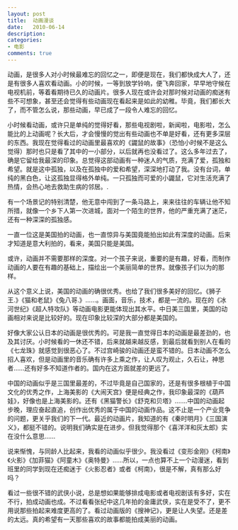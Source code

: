 ```yaml
---
layout: post
title:  动画漫谈
date:   2010-06-14
description: 
categories:
- 电影
comments: true
---
```

动画，是很多人对小时候最难忘的回忆之一，即便是现在，我们都快成大人了，还是有很多人喜欢看动画。小的时候，一等到放学铃响，便飞奔回家，早早地守候在电视机前，等着看期待已久的动画片。很多人现在或许会对那时候对动画的痴迷有些不可想象，甚至还会觉得有些动画现在看起来是如此的幼稚。毕竟，我们都长大了，而不管怎么说，那些动画，早已成了一段令人难忘的回忆。



小时候看动画，或许只是单纯的觉得好看，那些电视剧啦，新闻啦，电影啦，怎么能比的上动画呢？长大后，才会慢慢的觉出有些动画也不单是好看，还有更多深层的东西。我现在觉得看过的动画里最喜欢的《鼹鼠的故事》（恐怕小时候不是这么觉得）那时也只是看了其中的一小部分，以后就再也没看过了。这么多年过去了，确是它留给我最深的印象。总觉得这部动画有一种迷人的气质，充满了爱，孤独和希望。就是这中孤独，以及在孤独中的爱和希望，深深地打动了我。没有台词，单纯的黑白色，让这孤独显得格外单纯。一只孤独而可爱的小鼹鼠，它对生活充满了热情，会热心地去救助生病的邻居。.

有一个场景记的特别清楚，他无意中闯到了一条马路上，来来往往的车辆让他不知所措，就像一个乡下人第一次进城，面对一个陌生的世界，他的严重充满了迷茫，还有一种深深的孤独感。

一直一位这是美国拍的动画，也一直惊异与美国竟能拍出如此有深度的动画。后来才知道是意大利拍的，看来，美国只能是美国。

或许，动画并不需要那样的深度。对一个孩子来说，重要的是有趣，好看，而制作动画的人要在有趣的基础上，描绘出一个美丽简单的世界。就像孩子们以为的那样。

从这个意义上说，美国的动画的确很优秀。也给了我们很多美好的回忆。《狮子王.》《猫和老鼠》《兔八哥.》……。画面，音乐，技术，都是一流的。现在的《冰河世纪》《超人特攻队》等动画电影更能体现出其水平。中日美三国里，美国的动画相对来说是比较好的。现在印象比较深的大部分都是美国的。

好像大家公认日本的动画是很优秀的。可是我一直觉得日本的动画是最差劲的，也及其讨厌。小时候看的一休还不错，后来就越来越反感，到最后就看到别人在看的《七龙珠》就感觉到很恶心了。不过宫崎骏的动画还是蛮不错的。日本动画不怎么招人喜欢，但是动画里的音乐确有许多上乘之作，让人叹为观止，久石让，神思者……还有好多不知道作者的。国内在这方面就差的更远了。

中国的动画似乎是三国里最差的，不过毕竟是自己国家的，还是有很多根植于中国文化的优秀之作，上海美影的《大闹天宫》便是经典之作，我印象最深的《葫芦娃》，好像也是上海美影的。还有《黑猫警长》《舒克和贝塔》.……中国的动画起步晚，理应奋起直追，创作出优秀的属于中国的动画作品。这不止是一个产业竞争的问题，更关乎我们的下一代。最近的动画片，我知道的有《秦时明月》《三国演义》，都挺不错的。说明我们确实是在进步。但我觉得那个《喜洋洋和灰太郎》实在没什么意思……

说来惭愧，与同龄人比起来，我看的动画似乎很少。我没看过《变形金刚》《柯南》《火影》《加菲猫》《阿童木》《奥特曼》……所以，一点也算不上一个动漫迷，看到班里的同学到现在还痴迷于《火影忍者》或者《柯南》，很是不解，真有那么好吗？

看过一些很不错的武侠小说，总是想如果能够排成电影或者电视剧该有多好，实在不行，拍成动画也成。不过看看张纪中这几年拍的金庸武侠，实在是受不了，更不用说那些拍起来难度更高的了。看过动画版的《搜神记》，更是让人失望。还是差的太远。真的希望有一天那些喜欢的故事都能拍成美丽的动画。

 
